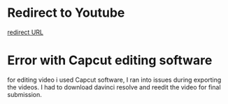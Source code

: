 # Redirect to Youtube 
[redirect URL](https://youtu.be/cO3sNpgAcpQ)

# Error with Capcut editing software 
for editing video i used Capcut software, I ran into issues during exporting the videos. 
I had to download davinci resolve and reedit the video for final submission.
